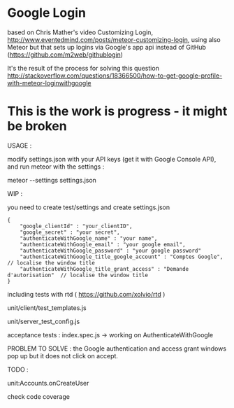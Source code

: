 Google Login
==========================
based on Chris Mather's video Customizing Login, http://www.eventedmind.com/posts/meteor-customizing-login,
using also Meteor but that sets up logins via Google's app api instead of GitHub (https://github.com/m2web/githublogin)

It's the result of the process for solving this question
http://stackoverflow.com/questions/18366500/how-to-get-google-profile-with-meteor-loginwithgoogle

# This is the work is progress - it might be broken

USAGE :

modify settings.json with your API keys (get it with Google Console API), and run meteor with the settings :

meteor --settings settings.json

WIP :

you need to create test/settings and create settings.json
```
{
    "google_clientId" : "your_clientID",
    "google_secret" : "your secret",
    "authenticateWithGoogle_name" : "your name",
    "authenticateWithGoogle_email" : "your google email",
    "authenticateWithGoogle_password" : "your google password"
    "authenticateWithGoogle_title_google_account" : "Comptes Google",       // localise the window title
    "authenticateWithGoogle_title_grant_access" : "Demande d'autorisation"  // localise the window title
}
```

including tests with rtd ( https://github.com/xolvio/rtd )

unit/client/test_templates.js

unit/server_test_config.js

acceptance tests : index.spec.js -> working on AuthenticateWithGoogle

PROBLEM TO SOLVE : the Google authentication and access grant windows pop up but it does not click on accept.

TODO :

unit:Accounts.onCreateUser

check code coverage






